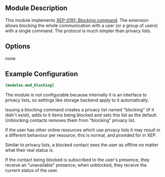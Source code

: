## Module Description
This module implements [XEP-0191: Blocking command](http://xmpp.org/extensions/xep-0191.html).
The extension allows blocking the whole communication with a user (or a group of users) with a single command. 
The protocol is much simpler than privacy lists.

## Options

none

## Example Configuration
```toml
[modules.mod_blocking]
```

The module is not configurable because internally it is an interface to privacy lists, so settings like storage backend apply to it automatically.

Issuing a blocking command creates a privacy list named "blocking" (if it didn't exist), adds to it items being blocked and sets this list as the default.
Unblocking contacts removes them from "blocking" privacy list.

If the user has other online resources which use privacy lists it may result in a different behaviour per resource; this is normal, and provided for in XEP.

Similar to privacy lists, a blocked contact sees the user as offline no matter what their real status is.

If the contact being blocked is subscribed to the user's presence, they receive an "unavailable" presence; when unblocked, they receive the current status of the user.

